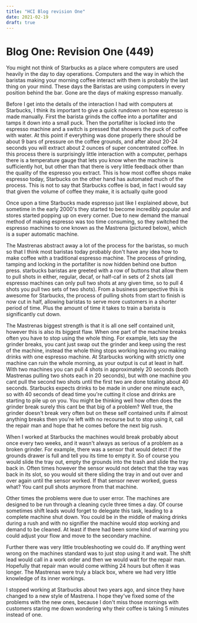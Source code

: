 ```yaml
---
title: "HCI Blog revision One"
date: 2021-02-19
draft: true
---
```

# Blog One: Revision One (449)

You might not think of Starbucks as a place where computers are used heavily in the day to day operations. Computers and the way in which the baristas making your morning coffee interact with them is probably the last thing on your mind. These days the Baristas are using computers in every position behind the bar. Gone are the days of making espresso manually. 

Before I get into the details of the interaction I had with computers at Starbucks, I think its important to give a quick rundown on how espresso is made manually. First the barista grinds the coffee into a portafilter and tamps it down into a small puck. Then the portafilter is locked into the espresso machine and a switch is pressed that showers the puck of coffee with water. At this point if everything was done properly there should be about 9 bars of pressure on the coffee grounds, and after about 20-24 seconds you will extract about 2 ounces of super concentrated coffee. In this process there is surprisingly little interaction with a computer, perhaps there is a temperature gauge that lets you know when the machine is sufficiently hot, but other than that there is very little feedback other than the quality of the espresso you extract. This is how most coffee shops make espresso today, Starbucks on the other hand has automated much of the process. This is not to say that Starbucks coffee is bad, in fact I would say that given the volume of coffee they make, it is actually quite good

Once upon a time Starbucks made espresso just like I explained above, but sometime in the early 2000's they started to become incredibly popular and stores started popping up on every corner. Due to new demand the manual method of making espresso was too time consuming, so they switched the espresso machines to one known as the Mastrena (pictured below), which is a super automatic machine.

The Mastrenas abstract away a lot of the process for the baristas, so much so that I think most baristas today probably don't have any idea how to make coffee with a traditional espresso machine. The process of grinding, tamping and locking in the portafilter is now hidden behind one button press.  starbucks baristas are greeted with a row of buttons that allow them to pull shots in either, regular, decaf, or half-caf in sets of 2 shots (all espresso machines can only pull two shots at any given time, so to pull 4 shots you pull two sets of two shots). From a business perspective this is awesome for Starbucks, the process of pulling shots from start to finish is now cut in half, allowing baristas to serve more customers in a shorter period of time. Plus the amount of time it takes to train a barista is significantly cut down.

The Mastrenas biggest strength is that it is all one self contained unit, however this is also its biggest flaw. When one part of the machine breaks often you have to stop using the whole thing. For example, lets say the grinder breaks, you cant just swap out the grinder and keep using the rest of the machine, instead the whole thing stops working leaving you making drinks with one espresso machine. At Starbucks working with strictly one machine can ruin the whole morning, as your output is cut at least in half. With two machines you can pull 4 shots in approximately 20 seconds (both Mastrenas pulling two shots each in 20 seconds), but with one machine you cant pull the second two shots until the first two are done totaling about 40 seconds. Starbucks expects drinks to be made in under one minute each, so with 40 seconds of dead time you're cutting it close and drinks are starting to pile up on you. You might be thinking well how often does the grinder break surely this cant be that big of a problem? Well true, the grinder doesn't break very often but on these self contained units if almost anything breaks then you're left with no recourse but to stop using it, call the repair man and hope that he comes before the next big rush.

When I worked at Starbucks the machines  would break probably about once every two weeks, and it wasn't always as serious of a problem as a broken grinder. For example, there was a sensor that would detect if the grounds drawer is full and tell you its time to empty it. So of course you would slide the tray out, empty the grounds into the trash and slide the tray back in. Often times however the sensor would not detect that the tray was back in its slot, so you would sit there sliding the tray in and out over and over again until the sensor worked. If that sensor never worked, guess what? You cant pull shots anymore from that machine.

Other times the problems were due to user error. The machines are designed to be run through a cleaning cycle three times a day. Of course sometimes shift leads would forget to delegate this task, leading to a complete machine shut down. You could be in the middle of making drinks during a rush and with no signifier the machine would stop working and demand to be cleaned. At least if there had been some kind of warning you could adjust your flow and move to the secondary machine.

Further there was very little troubleshooting we could do. If anything went wrong on the machines standard was to just stop using it and wait. The shift lead would call in a work order and then we would wait for the repair man. Hopefully that repair man would come withing 24 hours but often it was longer. The Mastrenas were truly a black box, where we had very little knowledge of its inner workings.

I stopped working at Starbucks about two years ago, and since they have changed to a new style of Mastrena. I hope they've fixed some of the problems with the new ones, because I don't miss those mornings with customers staring me down wondering why their coffee is taking 5 minutes instead of one.